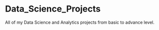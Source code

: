 # Data_Science_Projects
All of my Data Science and Analytics projects from basic to advance level.

